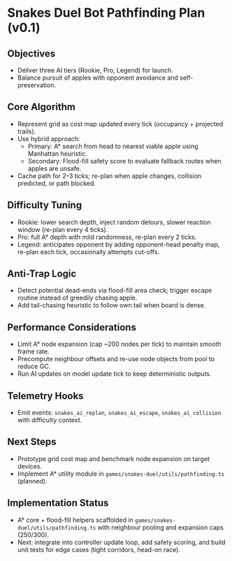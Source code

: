 ﻿# Snakes Duel Bot Pathfinding Plan (v0.1)

## Objectives
- Deliver three AI tiers (Rookie, Pro, Legend) for launch.
- Balance pursuit of apples with opponent avoidance and self-preservation.

## Core Algorithm
- Represent grid as cost map updated every tick (occupancy + projected trails).
- Use hybrid approach:
  - Primary: A* search from head to nearest viable apple using Manhattan heuristic.
  - Secondary: Flood-fill safety score to evaluate fallback routes when apples are unsafe.
- Cache path for 2–3 ticks; re-plan when apple changes, collision predicted, or path blocked.

## Difficulty Tuning
- Rookie: lower search depth, inject random detours, slower reaction window (re-plan every 4 ticks).
- Pro: full A* depth with mild randomness, re-plan every 2 ticks.
- Legend: anticipates opponent by adding opponent-head penalty map, re-plan each tick, occasionally attempts cut-offs.

## Anti-Trap Logic
- Detect potential dead-ends via flood-fill area check; trigger escape routine instead of greedily chasing apple.
- Add tail-chasing heuristic to follow own tail when board is dense.

## Performance Considerations
- Limit A* node expansion (cap ~200 nodes per tick) to maintain smooth frame rate.
- Precompute neighbour offsets and re-use node objects from pool to reduce GC.
- Run AI updates on model update tick to keep deterministic outputs.

## Telemetry Hooks
- Emit events: `snakes_ai_replan`, `snakes_ai_escape`, `snakes_ai_collision` with difficulty context.

## Next Steps
- Prototype grid cost map and benchmark node expansion on target devices.
- Implement A* utility module in `games/snakes-duel/utils/pathfinding.ts` (planned).

## Implementation Status
- A* core + flood-fill helpers scaffolded in `games/snakes-duel/utils/pathfinding.ts` with neighbour pooling and expansion caps (250/300).
- Next: integrate into controller update loop, add safety scoring, and build unit tests for edge cases (tight corridors, head-on race).
